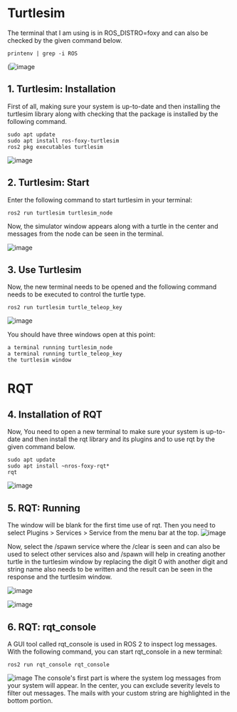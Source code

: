 # Turtlesim
The terminal that I am using is in ROS_DISTRO=foxy and can also be checked by the given command below.

```
printenv | grep -i ROS
```
(![image](https://github.com/sanjiblama28/Github/blob/main/11.PNG)

## 1. Turtlesim: Installation
First of all,  making sure your system is up-to-date and then installing the turtlesim library along with checking that the package is installed by the following command.

```
sudo apt update
sudo apt install ros-foxy-turtlesim
ros2 pkg executables turtlesim
```
![image](https://github.com/sanjiblama28/Github/blob/main/12.PNG)

## 2. Turtlesim: Start

Enter the following command to start turtlesim in your terminal:
```
ros2 run turtlesim turtlesim_node
```
Now, the simulator window appears along with a turtle in the center and messages from the node can be seen in the terminal.    

![image](https://github.com/sanjiblama28/Github/blob/main/13.PNG)
## 3. Use Turtlesim
Now, the new terminal needs to be opened and the following command needs to be executed to control the turtle type.
```
ros2 run turtlesim turtle_teleop_key
```
![image](https://github.com/sanjiblama28/Github/blob/main/l.PNG)

You should have three windows open at this point:
```
a terminal running turtlesim_node 
a terminal running turtle_teleop_key 
the turtlesim window
```

# RQT
## 4. Installation of RQT
Now, You need to open a new terminal to make sure your system is up-to-date and then install the rqt library and its plugins and to use rqt by the given command below.

```
sudo apt update
sudo apt install ~nros-foxy-rqt*
rqt
```
![image](https://github.com/sanjiblama28/Github/blob/main/141.PNG)

## 5. RQT: Running 
The window will be blank for the first time use of rqt. Then you need to select Plugins > Services > Service from the menu bar at the top.
![image](https://github.com/sanjiblama28/Github/blob/main/15.PNG)

Now, select the /spawn service where the /clear is seen and can also be used to select other services also and /spawn will help in creating another turtle in the turtlesim window by replacing the digit 0 with another digit and string name also needs to be written and the result can be seen in the response and the turtlesim window.

![image](https://github.com/sanjiblama28/Github/blob/main/161.PNG)

![image](https://github.com/sanjiblama28/Github/blob/main/162.PNG)

## 6. RQT: rqt_console

A GUI tool called rqt_console is used in ROS 2 to inspect log messages.
With the following command, you can start rqt_console in a new terminal:
```
ros2 run rqt_console rqt_console
```
![image](https://github.com/sanjiblama28/Github/blob/main/17.PNG)
The console's first part is where the system log messages from your system will appear.
In the center, you can exclude severity levels to filter out messages.
The mails with your custom string are highlighted in the bottom portion.

